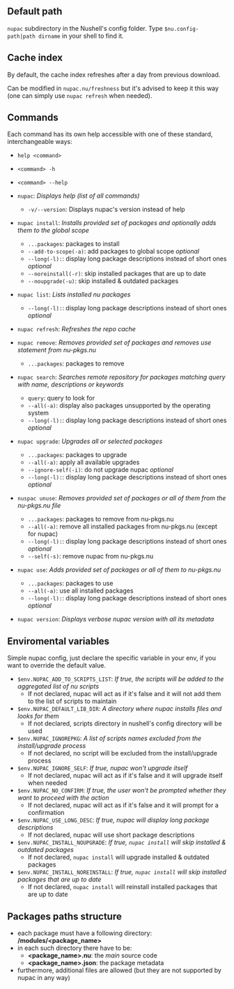 ## Default path
`nupac` subdirectory in the Nushell's config folder. Type `$nu.config-path|path dirname` in your shell to find it.

## Cache index
By default, the cache index refreshes after a day from previous download.

Can be modified in `nupac.nu/freshness` but it's advised to keep it this way (one can simply use `nupac refresh` when needed).

## Commands
Each command has its own help accessible with one of these standard, interchangeable ways:
- `help <command>`
- `<command> -h`
- `<command> --help`

- `nupac`: *Displays help (list of all commands)*
  - `-v/--version`: Displays nupac's version instead of help
- `nupac install`: *Installs provided set of packages and optionally adds them to the global scope*
  - `...packages`: packages to install
  - `--add-to-scope(-a)`: add packages to global scope *optional*
  - `--long(-l):`: display long package descriptions instead of short ones *optional*
  - `--noreinstall(-r)`: skip installed packages that are up to date
  - `--noupgrade(-u)`: skip installed & outdated packages

- `nupac list`: *Lists installed nu packages*
  - `--long(-l):`: display long package descriptions instead of short ones *optional*

- `nupac refresh`: *Refreshes the repo cache*

- `nupac remove`: *Removes provided set of packages and removes use statement from nu-pkgs.nu*
  - `...packages`: packages to remove

- `nupac search`: *Searches remote repository for packages matching query with name, descriptions or keywords*
  - `query`: query to look for
  - `--all(-a)`: display also packages unsupported by the operating system
  - `--long(-l):`: display long package descriptions instead of short ones *optional*

- `nupac upgrade`: *Upgrades all or selected packages*
  - `...packages`: packages to upgrade
  - `--all(-a)`: apply all available upgrades
  - `--ignore-self(-i)`: do not upgrade nupac *optional*
  - `--long(-l):`: display long package descriptions instead of short ones *optional*

- `nuspac unuse`: *Removes provided set of packages or all of them from the nu-pkgs.nu file*
  - `...packages`: packages to remove from nu-pkgs.nu
  - `--all(-a)`: remove all installed packages from nu-pkgs.nu (except for nupac)
  - `--long(-l):`: display long package descriptions instead of short ones *optional*
  - `--self(-s)`: remove nupac from nu-pkgs.nu

- `nupac use`: *Adds provided set of packages or all of them to nu-pkgs.nu*
  - `...packages`: packages to use
  -  `--all(-a)`: use all installed packages
  - `--long(-l):`: display long package descriptions instead of short ones *optional*

- `nupac version`: *Displays verbose nupac version with all its metadata*

## Enviromental variables
Simple nupac config, just declare the specific variable in your env, if you want to override the default value.

- `$env.NUPAC_ADD_TO_SCRIPTS_LIST`: *If true, the scripts will be added to the aggregated list of nu scripts*
  - If not declared, nupac will act as if it's false and it will not add them to the list of scripts to maintain
- `$env.NUPAC_DEFAULT_LIB_DIR`: *A directory where nupac installs files and looks for them*
  - If not declared, scripts directory in nushell's config directory will be used
- `$env.NUPAC_IGNOREPKG`: *A list of scripts names excluded from the install/upgrade process*
  - If not declared, no script will be excluded from the install/upgrade process
- `$env.NUPAC_IGNORE_SELF`: *If true, nupac won't upgrade itself*
  - If not declared, nupac will act as if it's false and it will upgrade itself when needed
- `$env.NUPAC_NO_CONFIRM`: *If true, the user won't be prompted whether they want to proceed with the action*
  - If not declared, nupac will act as if it's false and it will prompt for a confirmation
- `$env.NUPAC_USE_LONG_DESC`: *If true, nupac will display long package descriptions*
  - If not declared, nupac will use short package descriptions
- `$env.NUPAC_INSTALL_NOUPGRADE`: *If true, `nupac install` will skip installed & outdated packages*
  - If not declared, `nupac install` will upgrade installed & outdated packages
- `$env.NUPAC_INSTALL_NOREINSTALL`: *If true, `nupac install` will skip installed packages that are up to date*
  - If not declared, `nupac install` will reinstall installed packages that are up to date

## Packages paths structure

- each package must have a following directory: **/modules/<package_name>**
- in each such directory there have to be:
  - **<package_name>.nu**: the *main* source code
  - **<package_name>.json**: the package metadata
- furthermore, additional files are allowed (but they are not supported by nupac in any way)
